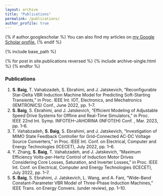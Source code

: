 ```yaml
---
layout: archive
title: "Publications"
permalink: /publications/
author_profile: true
---
```

{% if author.googlescholar %}
  You can also find my articles on <u><a href="{{author.googlescholar}}">my Google Scholar profile</a>.</u>
{% endif %}

{% include base_path %}

{% for post in site.publications reversed %}
  {% include archive-single.html %}
{% endfor %}

### Publications

1. **S. Baig**, T. Vahabzadeh, S. Ebrahimi, and J. Jatskevich, “Reconfigurable Star-Delta VBR Induction Machine Model for Predicting Soft-Starting Transients,” in Proc. IEEE Int. IOT, Electronics, and Mechatronics (IEMTRONICS) Conf., June 2022, pp. 1–7.
2. **S. Baig**, S. Ebrahimi, and J. Jatskevich, “Efficient Modeling of Adjustable Speed Drive Systems for Offline and Real-Time Simulators,” in Proc. IEEE 22nd Int. Symp. INFOTEH–JAHORINA (INFOTEH) Conf. , Mar. 2023, pp. 1–6.
3. T. Vahabzadeh, **S. Baig**, S. Ebrahimi, and J. Jatskevich, “Investigation of MIMO State Feedback Controller for Grid-Connected AC-DC Voltage Source Converters,” in Proc. IEEE Int. Conf. on Electrical, Computer and Energy Technologies (ICECET), July 2022, pp. 1–6.
4. Y. Zhang, **S. Baig**, T. Vahabzadeh, and J. Jatskevich, “Maximum Efficiency Volts-per-Hertz Control of Induction Motor Drives Considering Core Losses, Saturation, and Inverter Losses,” in Proc. IEEE Int. Conf. on Electrical, Computer and Energy Technologies (ICECET), July 2022, pp. 1–7.
5. **S. Baig**, S. Ebrahimi, J. Jatskevich, L. Wang, and A. Fani, “Wide-Band Constant-Parameter VBR Model of Three-Phase Induction Machines,” IEEE Trans. on Energy Convers. (under review), pp. 1–10.

